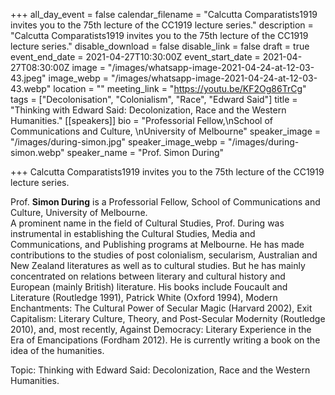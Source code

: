 +++
all_day_event = false
calendar_filename = "Calcutta Comparatists1919 invites you to the 75th lecture of the CC1919 lecture series."
description = "Calcutta Comparatists1919 invites you to the 75th lecture of the CC1919 lecture series."
disable_download = false
disable_link = false
draft = true
event_end_date = 2021-04-27T10:30:00Z
event_start_date = 2021-04-27T08:30:00Z
image = "/images/whatsapp-image-2021-04-24-at-12-03-43.jpeg"
image_webp = "/images/whatsapp-image-2021-04-24-at-12-03-43.webp"
location = ""
meeting_link = "https://youtu.be/KF2Og86TrCg"
tags = ["Decolonisation", "Colonialism", "Race", "Edward Said"]
title = "Thinking with Edward Said: Decolonization, Race and the Western Humanities."
[[speakers]]
bio = "Professorial Fellow,\nSchool of Communications and Culture, \nUniversity of Melbourne"
speaker_image = "/images/during-simon.jpg"
speaker_image_webp = "/images/during-simon.webp"
speaker_name = "Prof. Simon During"

+++
Calcutta Comparatists1919 invites you to the 75th lecture of the CC1919 lecture series.

Prof. **Simon During** is a Professorial Fellow, School of Communications and Culture, University of Melbourne.  
A prominent name in the field of Cultural Studies, Prof. During was instrumental in establishing the Cultural Studies, Media and Communications, and Publishing programs at Melbourne. He has made contributions to the studies of post colonialism, secularism, Australian and New Zealand literatures as well as to cultural studies. But he has mainly concentrated on relations between literary and cultural history and European (mainly British) literature. His books include Foucault and Literature (Routledge 1991), Patrick White (Oxford 1994), Modern Enchantments: The Cultural Power of Secular Magic (Harvard 2002), Exit Capitalism: Literary Culture, Theory, and Post-Secular Modernity (Routledge 2010), and, most recently, Against Democracy: Literary Experience in the Era of Emancipations (Fordham 2012). He is currently writing a book on the idea of the humanities.

Topic: Thinking with Edward Said: Decolonization, Race and the Western Humanities.